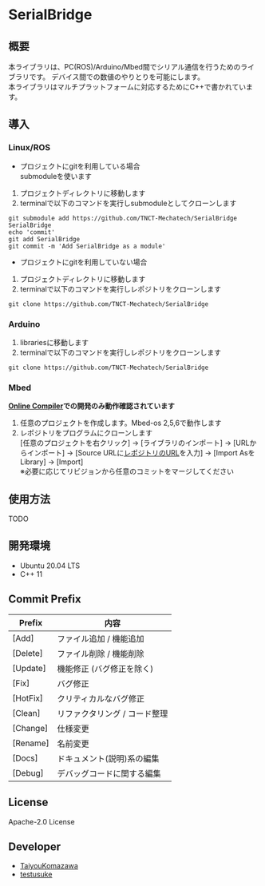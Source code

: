 # SerialBridge
##  概要
本ライブラリは、PC(ROS)/Arduino/Mbed間でシリアル通信を行うためのライブラリです。
デバイス間での数値のやりとりを可能にします。  
本ライブラリはマルチプラットフォームに対応するためにC++で書かれています。  

## 導入
### Linux/ROS
* プロジェクトにgitを利用している場合  
submoduleを使います  
1. プロジェクトディレクトリに移動します
2. terminalで以下のコマンドを実行しsubmoduleとしてクローンします  
```shell
git submodule add https://github.com/TNCT-Mechatech/SerialBridge SerialBridge
echo 'commit'
git add SerialBridge
git commit -m 'Add SerialBridge as a module'
```  
* プロジェクトにgitを利用していない場合
1. プロジェクトディレクトリに移動します
2. terminalで以下のコマンドを実行しレポジトリをクローンします
```
git clone https://github.com/TNCT-Mechatech/SerialBridge 
```  

### Arduino
1. librariesに移動します
2. terminalで以下のコマンドを実行しレポジトリをクローンします
```
git clone https://github.com/TNCT-Mechatech/SerialBridge 
```  

### Mbed
**[Online Compiler](https://ide.mbed.com/)での開発のみ動作確認されています**  
1. 任意のプロジェクトを作成します。Mbed-os 2,5,6で動作します
2. レポジトリをプログラムにクローンします  
[任意のプロジェクトを右クリック] -> [ライブラリのインポート] -> [URLからインポート] -> 
[Source URLに[レポジトリのURL](https://github.com/TNCT-Mechatech/SerialBridge/)を入力] -> [Import AsをLibrary] -> [Import]  
※必要に応じてリビジョンから任意のコミットをマージしてください  

## 使用方法
TODO

## 開発環境
- Ubuntu 20.04 LTS  
- C++ 11

## Commit Prefix
|Prefix   |内容     |
|---------|--------|
|[Add]    |ファイル追加 / 機能追加|
|[Delete] | ファイル削除 / 機能削除|
|[Update] | 機能修正 (バグ修正を除く)|
|[Fix]    |バグ修正|
|[HotFix] |クリティカルなバグ修正|
|[Clean]  |リファクタリング / コード整理|
|[Change] | 仕様変更|
|[Rename] | 名前変更|
|[Docs] | ドキュメント(説明)系の編集|
|[Debug] | デバッグコードに関する編集 |  

## License
Apache-2.0 License


## Developer
- [TaiyouKomazawa](https://github.com/TaiyouKomazawa)
- [testusuke](https://github.com/testusuke)
